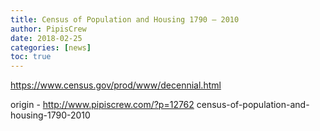 ```yaml
---
title: Census of Population and Housing 1790 – 2010
author: PipisCrew
date: 2018-02-25
categories: [news]
toc: true
---
```


https://www.census.gov/prod/www/decennial.html

origin - http://www.pipiscrew.com/?p=12762 census-of-population-and-housing-1790-2010